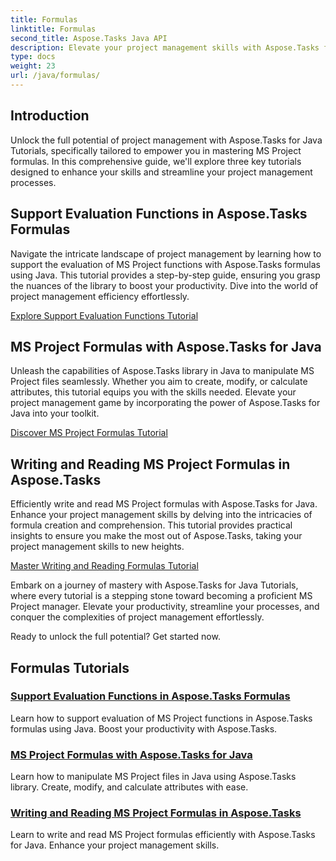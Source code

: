 ```yaml
---
title: Formulas
linktitle: Formulas
second_title: Aspose.Tasks Java API
description: Elevate your project management skills with Aspose.Tasks for Java. Master MS Project formulas, boost productivity, and efficiently write/read formulas with ease.
type: docs
weight: 23
url: /java/formulas/
---
```


## Introduction

Unlock the full potential of project management with Aspose.Tasks for Java Tutorials, specifically tailored to empower you in mastering MS Project formulas. In this comprehensive guide, we'll explore three key tutorials designed to enhance your skills and streamline your project management processes.

## Support Evaluation Functions in Aspose.Tasks Formulas
Navigate the intricate landscape of project management by learning how to support the evaluation of MS Project functions with Aspose.Tasks formulas using Java. This tutorial provides a step-by-step guide, ensuring you grasp the nuances of the library to boost your productivity. Dive into the world of project management efficiency effortlessly.

[Explore Support Evaluation Functions Tutorial](./evaluation-functions/)

## MS Project Formulas with Aspose.Tasks for Java
Unleash the capabilities of Aspose.Tasks library in Java to manipulate MS Project files seamlessly. Whether you aim to create, modify, or calculate attributes, this tutorial equips you with the skills needed. Elevate your project management game by incorporating the power of Aspose.Tasks for Java into your toolkit.

[Discover MS Project Formulas Tutorial](./work-with-formulas/)

## Writing and Reading MS Project Formulas in Aspose.Tasks
Efficiently write and read MS Project formulas with Aspose.Tasks for Java. Enhance your project management skills by delving into the intricacies of formula creation and comprehension. This tutorial provides practical insights to ensure you make the most out of Aspose.Tasks, taking your project management skills to new heights.

[Master Writing and Reading Formulas Tutorial](./write-read-formulas/)

Embark on a journey of mastery with Aspose.Tasks for Java Tutorials, where every tutorial is a stepping stone toward becoming a proficient MS Project manager. Elevate your productivity, streamline your processes, and conquer the complexities of project management effortlessly.

Ready to unlock the full potential? Get started now.

## Formulas Tutorials
### [Support Evaluation Functions in Aspose.Tasks Formulas](./evaluation-functions/)
Learn how to support evaluation of MS Project functions in Aspose.Tasks formulas using Java. Boost your productivity with Aspose.Tasks.
### [MS Project Formulas with Aspose.Tasks for Java](./work-with-formulas/)
Learn how to manipulate MS Project files in Java using Aspose.Tasks library. Create, modify, and calculate attributes with ease.
### [Writing and Reading MS Project Formulas in Aspose.Tasks](./write-read-formulas/)
Learn to write and read MS Project formulas efficiently with Aspose.Tasks for Java. Enhance your project management skills.